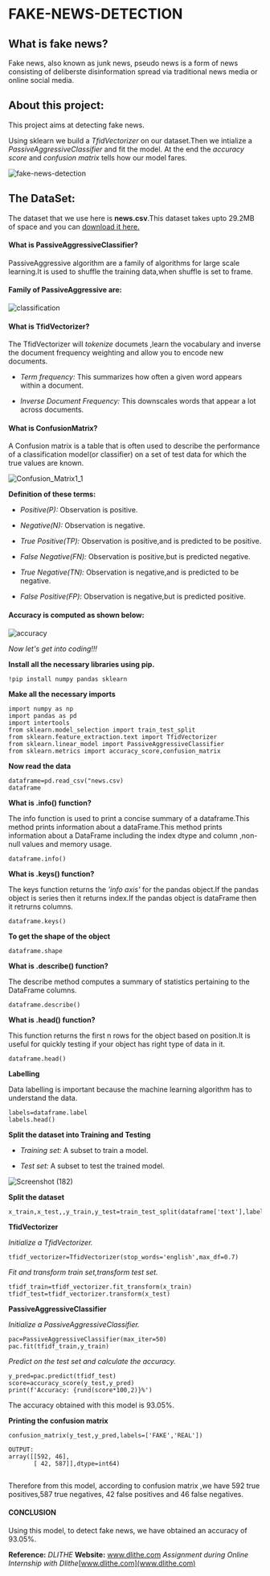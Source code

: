 # FAKE-NEWS-DETECTION

## What is fake news?
 Fake news, also known as junk news, pseudo news is a form of news consisting of deliberste disinformation spread via traditional news media or online social media.
 
## About this project:
 This project aims at detecting fake news.
 
 Using sklearn  we build a *TfidVectorizer* on our dataset.Then we intialize a *PassiveAggressiveClassifier* and fit the model. At the end the *accuracy score* and *confusion matrix* tells how our model fares.
 
 ![fake-news-detection](https://user-images.githubusercontent.com/67892708/87383431-d8c91d00-c5b6-11ea-9d07-e47afe96f7f3.jpg)
 
## The DataSet:
 
 The dataset that we use here is **news.csv**.This dataset takes upto 29.2MB of space and you can
  [download it here.](https://drive.google.com/file/d/1er9NJTLUA3qnRuyhfzuN0XUsoIC4a-_q/view)
 
#### **What is PassiveAggressiveClassifier?**
 
  PassiveAggressive algorithm are a family of algorithms for large scale learning.It is used to shuffle the training data,when shuffle is set to frame.
   
#### **Family of PassiveAggressive are:**
 
 ![classification](https://user-images.githubusercontent.com/67892708/87384293-00b98000-c5b9-11ea-9593-92f67fd2d651.png)
 
#### **What is TfidVectorizer?**
 
  The TfidVectorizer will *tokenize* documets ,learn the vocabulary and inverse the document frequency weighting and allow you to encode new documents.
   
   + *Term frequency:* This summarizes how often a given word appears within a document.
   
   + *Inverse Document Frequency:* This downscales words that appear a lot across documents.
   
#### **What is ConfusionMatrix?**
   A Confusion matrix  is a table that is often used to describe the performance of a classification model(or classifier) on a set of test data for which the true values are known. 
  
![Confusion_Matrix1_1](https://user-images.githubusercontent.com/67892708/87385285-555dfa80-c5bb-11ea-9674-6dc3a1b7da46.png)

**Definition of these terms:**

  + *Positive(P):* Observation is positive.
  
  + *Negative(N):* Observation is negative.
  
  + *True Positive(TP):* Observation is positive,and is predicted to be positive.
  
  + *False Negative(FN):* Observation is positive,but is predicted negative.
  
  + *True Negative(TN):* Observation is negative,and is predicted to be negative.
  
  + *False Positive(FP):* Observation is negative,but is predicted positive.
  
#### **Accuracy is computed as shown below:**

![accuracy](https://user-images.githubusercontent.com/67892708/87388253-11222880-c5c2-11ea-8d6c-42e14bd8dd0b.png)

*Now let's get into coding!!!*

**Install all the necessary libraries using pip.**

```
!pip install numpy pandas sklearn
```
**Make all the necessary imports**

```
import numpy as np
import pandas as pd
import intertools
from sklearn.model_selection import train_test_split
from sklearn.feature_extraction.text import TfidVectorizer
from sklearn.linear_model import PassiveAggressiveClassifier
from sklearn.metrics import accuracy_score,confusion_matrix
```

**Now read the data**

```
dataframe=pd.read_csv("news.csv)
dataframe
```

**What is .info() function?**

The info function is used to print a concise summary of a dataframe.This method prints information about a dataFrame.This method prints information about a DataFrame including the index dtype and column ,non-null values and memory usage.

```
dataframe.info()
```

**What is .keys() function?**

The keys function returns the *'info axis'* for the pandas object.If the pandas object is series then it returns index.If the pandas object is dataFrame then it retrurns columns.

```
dataframe.keys()
```

**To get the shape of the object**

```
dataframe.shape
```

**What is .describe() function?**

The describe method computes a summary of statistics pertaining to the DataFrame columns.

```
dataframe.describe()
```

**What is .head() function?**

This function returns the first n rows for the object based on position.It is useful for quickly testing if your object has right type of data in it.

```
dataframe.head()
```

**Labelling**

Data labelling is important because the machine learning algorithm has to understand the data.

```
labels=dataframe.label
labels.head()
```

**Split the dataset into Training and Testing**

 + *Training set:* A subset to train a model.
 
 + *Test set:* A subset to test the trained model.

![Screenshot (182)](https://user-images.githubusercontent.com/67892708/87423405-e18e1300-c5f7-11ea-80c5-defcb1aa97ae.png)

**Split the dataset**

```
x_train,x_test,,y_train,y_test=train_test_split(dataframe['text'],labels,test_size=0.2,random_state=7)
```

**TfidVectorizer**

*Initialize a TfidVectorizer.*

```
tfidf_vectorizer=TfidVectorizer(stop_words='english',max_df=0.7)
```

*Fit and transform train set,transform test set.*

```
tfidf_train=tfidf_vectorizer.fit_transform(x_train)
tfidf_test=tfidf_vectorizer.transform(x_test)
```

**PassiveAggressiveClassifier**

*Initialize a PassiveAggressiveClassifier.*

```
pac=PassiveAggressiveClassifier(max_iter=50)
pac.fit(tfidf_train,y_train)
```

*Predict on the test set and calculate the accuracy.*

```
y_pred=pac.predict(tfidf_test)
score=accuracy_score(y_test,y_pred)
print(f'Accuracy: {rund(score*100,2)}%')
```

The accuracy obtained with this model is 93.05%.

**Printing the confusion matrix**

```
confusion_matrix(y_test,y_pred,labels=['FAKE','REAL'])
```

```
OUTPUT:
array([[592, 46],
       [ 42, 587]],dtype=int64)
       
```

Therefore from this model, according to confusion matrix ,we have 592 true positives,587 true negatives, 42 false positives and 46 false negatives.

#### **CONCLUSION**

Using this model, to detect fake news, we have obtained an accuracy of 93.05%.



**Reference:** *DLITHE*
**Website:** www.dlithe.com
*Assignment during Online Internship with Dlithe*[www.dlithe.com](www.dlithe.com)








 
